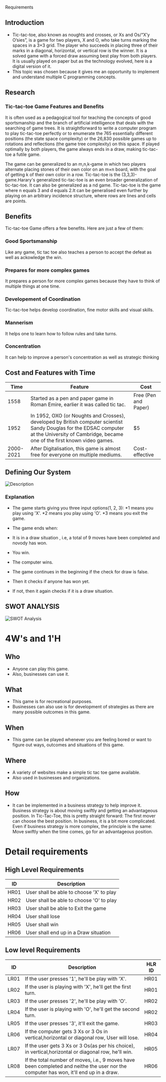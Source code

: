 Requirements
## Introduction
 *  Tic-tac-toe, also known as noughts and crosses, or Xs and Os/“X’y O’sies”, is a game for two players, X and O, who take turns marking the spaces in a 3×3 grid. The     player who succeeds in placing three of their marks in a diagonal, horizontal, or vertical row is the winner. It is a solved game with a forced draw assuming best     play from both players. It is usually played on paper but as the technology evolved, here is a digital version of it.
 *  This topic was chosen because it gives me an opportunity to implement and understand multiple C programming concepts.

## Research
### Tic-tac-toe Game Features and Benefits
It is often used as a pedagogical tool for teaching the concepts of good sportsmanship and the branch of artificial intelligence that deals with the searching of game trees. It is straightforward to write a computer program to play tic-tac-toe perfectly or to enumerate the 765 essentially different positions (the state space complexity) or the 26,830 possible games up to rotations and reflections (the game tree complexity) on this space. If played optimally by both players, the game always ends in a draw, making tic-tac-toe a futile game.

The game can be generalized to an m,n,k-game in which two players alternate placing stones of their own color on an m×n board, with the goal of getting k of their own color in a row. Tic-tac-toe is the (3,3,3)-game.Harary's generalized tic-tac-toe is an even broader generalization of tic-tac-toe. It can also be generalized as a nd game. Tic-tac-toe is the game where n equals 3 and d equals 2.It can be generalised even further by playing on an arbitrary incidence structure, where rows are lines and cells are points.

## Benefits
  Tic-tac-toe Game offers a few benefits. Here are just a few of them:

### Good Sportsmanship
  Like any game, tic tac toe also teaches a person to accept the defeat as well as ackowledge the win.

### Prepares for more complex games
  It prepares a person for more complex games because they have to think of multiple things at one time.

### Developement of Coordination
  Tic-tac-toe helps develop coordination, fine motor skills and visual skills.

### Mannerism
  It helps one to learn how to follow rules and take turns.

### Concentration
  It can help to improve a person's concentration as well as strategic thinking

## Cost and Features with Time 
| Time | Feature | Cost |
| ----- | ----- | ----- |
| 1558| Started as a pen and paper game in Roman Emire, earlier it was called tic tac.   | Free (Pen and Paper) |
| 1952 |In 1952, OXO (or Noughts and Crosses), developed by British computer scientist Sandy Douglas for the EDSAC computer at the University of Cambridge, became one of the first known video games.| $5 |
| 2000-2021 | After Digitalisation, this game is almost free for everyone on multiple mediums.| Cost-effective |

## Defining Our System

![Description](https://github.com/ArnoldKevinDesouza/Tic-Tac-Toe/blob/main/6_Media/flow.png?raw=true)
### Explanation 
*  The game starts giving you three input options(1, 2, 3):
  *1 means you play using 'X'.
  *2 means you play using 'O'.
  *3 means you exit the game.
  
*  The game ends when:
  *  It is in a draw situation , i.e, a total of 9 moves have been completed and novody has won.
  *  You win.
  *  The computer wins.
*  The game continues in the beginning if the check for draw is false.
*  Then it checks if anyone has won yet.
*  If not, then it again checks if it is a draw situation.

## SWOT ANALYSIS
![SWOT Analysis](https://github.com/ArnoldKevinDesouza/Tic-Tac-Toe/blob/main/6_Media/swot.png?raw=true)

# 4W&#39;s and 1&#39;H

## Who
*  Anyone can play this game. 
*  Also, businesses can use it.

## What
*  This game is for recreational purposes. 
*  Businesses can also use is for development of strategies as there are many possible outcomes in this game.

## When
*  This game can be played whenever you are feeling bored or want to figure out ways, outcomes and situations of this game.

## Where
*  A variety of websites make a simple tic tac toe game available.
*  Also used in businesses and organizations.

## How
*  It can be implemented in a business strategy to help improve it. Business strategy is about moving swiftly and getting an advantageous position. In Tic-Tac-Toe,        this is pretty straight forward: The first mover can choose the best position. In business, it is a bit more complicated. Even if business strategy is more complex,    the principle is the same: Move swiftly when the time comes, go for an advantageous position.

# Detail requirements

## High Level Requirements
| ID |Description| 
| ----- | ----- | 
| HR01 | User shall be able to choose 'X' to play |
| HR02 | User shall be able to choose 'O' to play |
| HR03 | User shall be able to Exit the game |
| HR04 | User shall lose|
| HR05 | User shall win|
| HR06 | User shall end up in a Draw situation|

## Low level Requirements
| ID | Description | HLR ID |
| ------ | --------- | ------ |
| LR01 | If the user presses '1', he'll be play with 'X'. | HR01 |
| LR02 | If the user is playing with 'X', he'll get the first turn. | HR01 |
| LR03 | If the user presses '2', he'll be play with 'O'. | HR02 |
| LR04 | If the user is playing with 'O', he'll get the second turn. | HR02 |
| LR05 | If the user presses '3', it'll exit the game. | HR03 |
| LR06 | If the computer gets 3 Xs or 3 Os in vertical,horizontal or diagonal row, User will lose. | HR04 |
| LR07 | If the user gets 3 Xs or 3 Os(as per his choice), in vertical,horizontal or diagonal row, he'll win. | HR05 |
| LR08 | If the total number of moves, i.e., 9 moves have been completed and neithe the user nor the computer has won, it'll end up in a draw. | HR06 |
